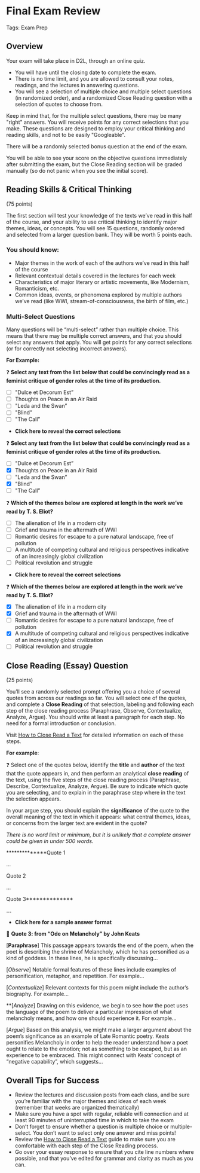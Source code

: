 # Final Exam Review

Tags: Exam Prep

## Overview

Your exam will take place in D2L, through an online quiz.

- You will have until the closing date to complete the exam.
- There is no time limit, and you are allowed to consult your notes, readings, and the lectures in answering questions.
- You will see a selection of multiple choice and multiple select questions (in randomized order), and a randomized Close Reading question with a selection of quotes to choose from.

Keep in mind that, for the multiple select questions, there may be many "right" answers. You will receive points for any correct selections that you make. These questions are designed to employ your critical thinking and reading skills, and not to be easily "Googleable".

There will be a randomly selected bonus question at the end of the exam.

You will be able to see your score on the objective questions immediately after submitting the exam, but the Close Reading section will be graded manually (so do not panic when you see the initial score).

## Reading Skills & Critical Thinking

(75 points)

The first section will test your knowledge of the texts we’ve read in this half of the course, and your ability to use critical thinking to identify major themes, ideas, or concepts. You will see 15 questions, randomly ordered and selected from a larger question bank. They will be worth 5 points each.

### You should know:

- Major themes in the work of each of the authors we’ve read in this half of the course
- Relevant contextual details covered in the lectures for each week
- Characteristics of major literary or artistic movements, like Modernism, Romanticism, etc.
- Common ideas, events, or phenomena explored by multiple authors we’ve read (like WWI, stream-of-consciousness, the birth of film, etc.)

### Multi-Select Questions

Many questions will be “multi-select” rather than multiple choice. This means that there may be multiple correct answers, and that you should select any answers that apply. You will get points for any correct selections (or for correctly not selecting incorrect answers).

**For Example:**

❓ **Select any text from the list below that could be convincingly read as a feminist critique of gender roles at the time of its production.**

- [ ] "Dulce et Decorum Est”
- [ ] Thoughts on Peace in an Air Raid
- [ ] "Leda and the Swan”
- [ ] "Blind”
- [ ] "The Call”
- **Click here to reveal the correct selections**

❓ **Select any text from the list below that could be convincingly read as a feminist critique of gender roles at the time of its production.**

   - [ ] "Dulce et Decorum Est”
   - [x] Thoughts on Peace in an Air Raid
   - [ ] "Leda and the Swan”
   - [x] "Blind”
   - [ ] "The Call”

❓ **Which of the themes below are explored at length in the work we’ve read by T. S. Eliot?**

- [ ] The alienation of life in a modern city
- [ ] Grief and trauma in the aftermath of WWI
- [ ] Romantic desires for escape to a pure natural landscape, free of pollution
- [ ] A multitude of competing cultural and religious perspectives indicative of an increasingly global civilization
- [ ] Political revolution and struggle
- **Click here to reveal the correct selections**

❓ **Which of the themes below are explored at length in the work we’ve read by T. S. Eliot?**

   - [x] The alienation of life in a modern city
   - [x] Grief and trauma in the aftermath of WWI
   - [ ] Romantic desires for escape to a pure natural landscape, free of pollution
   - [x] A multitude of competing cultural and religious perspectives indicative of an increasingly global civilization
   - [ ] Political revolution and struggle

## Close Reading (Essay) Question

(25 points)

You’ll see a randomly selected prompt offering you a choice of several quotes from across our readings so far. You will select one of the quotes, and complete a **Close Reading** of that selection, labeling and following each step of the close reading process (Paraphrase, Observe, Contextualize, Analyze, Argue). You should write at least a paragraph for each step. No need for a formal introduction or conclusion.

Visit [How to Close Read a Text](https://www.notion.so/How-to-Close-Read-a-Text-41934cb1b9134e109b36429610939663) for detailed information on each of these steps.

**For example**:

❓ Select one of the quotes below, identify the **title** and **author** of the text that the quote appears in, and then perform an analytical **close reading** of the text, using the five steps of the close reading process (Paraphrase, Describe, Contextualize, Analyze, Argue). Be sure to indicate which quote you are selecting, and to explain in the paraphrase step where in the text the selection appears.

In your argue step, you should explain the **significance** of the quote to the overall meaning of the text in which it appears: what central themes, ideas, or concerns from the larger text are evident in the quote?

*There is no word limit or minimum, but it is unlikely that a complete answer could be given in under 500 words.*

**************Quote 1

…

Quote 2

…

Quote 3**************

**…**

- **Click here for a sample answer format**

📝 **********************Quote 3: from “Ode on Melancholy” by John Keats**********************

   [**Paraphrase**] This passage appears towards the end of the poem, when the poet is describing the shrine of Melancholy, which he has personified as a kind of goddess. In these lines, he is specifically discussing…

   [*Observe*] Notable formal features of these lines include examples of personification, metaphor, and repetition. For example…

   [*Contextualize*] Relevant contexts for this poem might include the author’s biography. For example…

   **[*Analyze*] Drawing on this evidence, we begin to see how the poet uses the language of the poem to deliver a particular impression of what melancholy means, and how one should experience it. For example…

   [*Argue*] Based on this analysis, we might make a larger argument about the poem’s significance as an example of Late Romantic poetry. Keats personifies Melancholy in order to help the reader understand how a poet ought to relate to the emotion; not as something to be escaped, but as an experience to be embraced. This might connect with Keats’ concept of “negative capability”, which suggests…

## Overall Tips for Success

- Review the lectures and discussion posts from each class, and be sure you’re familiar with the major themes and ideas of each week (remember that weeks are organized thematically)
- Make sure you have a spot with regular, reliable wifi connection and at least 90 minutes of uninterrupted time in which to take the exam
- Don’t forget to ensure whether a question is multiple choice or multiple-select. You don’t want to select only one answer and miss points!
- Review the [How to Close Read a Text](https://www.notion.so/How-to-Close-Read-a-Text-41934cb1b9134e109b36429610939663) guide to make sure you are comfortable with each step of the Close Reading process.
- Go over your essay response to ensure that you cite line numbers where possible, and that you’ve edited for grammar and clarity as much as you can.

